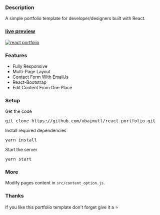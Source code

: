 ### Description

A simple portfolio template for developer/designers built with React.

### [live preview](https://AbdulrahmanAlaa.github.io/sara-art/)

[![react portfoiio](src/assets/images/react%20portfolio%20gif.gif)](https://AbdulrahmanAlaa.github.io/sara-art/)

### Features

- Fully Responsive
- Multi-Page Layout
- Contact Form With EmailJs
- React-Bootstrap
- Edit Content From One Place

### Setup

Get the code

<pre>git clone https://github.com/ubaimutl/react-portfolio.git</pre>

Install required dependencies

<pre>yarn install</pre>

Start the server

<pre>yarn start</pre>

### More

Modify pages content in `src/content_option.js`.

### Thanks

If you like this portfolio template don't forget give it a ⭐
